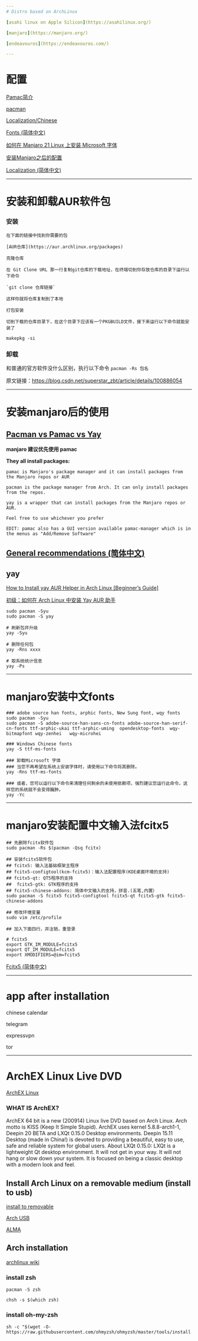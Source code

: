 ```yaml
---
# Distro based on ArchLinux

[asahi linux on Apple Silicon](https://asahilinux.org/)

[manjaro](https://manjaro.org/)

[endeavouros](https://endeavouros.com/)

---
```

# 配置 

[Pamac简介](https://wiki.manjaro.org/index.php/Pamac/zh-cn)

[pacman](https://wiki.archlinux.org/title/Pacman)

[Localization/Chinese](https://wiki.archlinux.org/title/Localization/Chinese#Fonts)

[Fonts (简体中文)](https://wiki.archlinux.org/title/Fonts_(%E7%AE%80%E4%BD%93%E4%B8%AD%E6%96%87))

[如何在 Manjaro 21 Linux 上安装 Microsoft 字体](https://zh-cn.linuxcapable.com/%E5%A6%82%E4%BD%95%E5%9C%A8-manjaro-21-linux-%E4%B8%8A%E4%BD%BF%E7%94%A8%E5%BE%AE%E8%BD%AF%E5%AD%97%E4%BD%93/)

[安装Manjaro之后的配置 ](https://panqiincs.me/2019/06/05/after-installing-manjaro/)

[Localization (简体中文)](https://wiki.archlinux.org/title/Localization_(%E7%AE%80%E4%BD%93%E4%B8%AD%E6%96%87)/Simplified_Chinese_(%E7%AE%80%E4%BD%93%E4%B8%AD%E6%96%87))

---
# 安装和卸载AUR软件包

### 安装

    在下面的链接中找到你需要的包
    
    [AUR仓库](https://aur.archlinux.org/packages)
    
    克隆仓库
    
    在 Git Clone URL 那一行复制git仓库的下载地址，在终端切到你存放仓库的目录下运行以下命令
    
    `git clone 仓库链接`
    
    这样你就将仓库复制到了本地
    
    打包安装
    
    切到下载的仓库目录下，在这个目录下应该有一个PKGBUILD文件，接下来运行以下命令就能安装了
    
   `makepkg -si`

### 卸载

和普通的官方软件没什么区别，执行以下命令
`pacman -Rs 包名`

原文链接：https://blog.csdn.net/superstar_zbt/article/details/100886054


---
# 安装manjaro后的使用

## [Pacman vs Pamac vs Yay](https://archived.forum.manjaro.org/t/pacman-vs-pamac-vs-yay/122495)

**manjaro 建议优先使用 pamac**

**They all install packages:**

	pamac is Manjaro's package manager and it can install packages from the Manjaro repos or AUR

	pacman is the package manager from Arch. It can only install packages from the repos.

	yay is a wrapper that can install packages from the Manjaro repos or AUR.

	Feel free to use whichever you prefer

	EDIT: pamac also has a GUI version available pamac-manager which is in the menus as "Add/Remove Software"

## [General recommendations (简体中文)](https://wiki.archlinux.org/title/General_recommendations_(%E7%AE%80%E4%BD%93%E4%B8%AD%E6%96%87))

##  yay

[How to Install yay AUR Helper in Arch Linux [Beginner’s Guide]](https://www.debugpoint.com/install-yay-arch/#install-yay-manjaro)

[初级：如何在 Arch Linux 中安装 Yay AUR 助手](https://linux.cn/article-14846-1.html)
```
sudo pacman -Syu
sudo pacman -S yay

# 刷新包并升级
yay -Syu

# 删除任何包
yay -Rns xxxx

# 取系统统计信息
yay -Ps

```
---
# manjaro安装中文fonts

```
### adobe source han fonts, arphic fonts, New Sung font, wqy fonts 
sudo pacman -Syu
sudo pacman -S adobe-source-han-sans-cn-fonts adobe-source-han-serif-cn-fonts ttf-arphic-ukai ttf-arphic-uming  opendesktop-fonts  wqy-bitmapfont wqy-zenhei   wqy-microhei  

```


```
### Windows Chinese fonts 
yay -S ttf-ms-fonts
 
### 卸载Microsoft 字体
### 当您不再希望在系统上安装字体时，请使用以下命令将其删除。
yay -Rns ttf-ms-fonts

### 或者，您可以运行以下命令来清理任何剩余的未使用依赖项，强烈建议您运行此命令，这样您的系统就不会变得臃肿。
yay -Yc

```
---
# manjaro安装配置中文输入法fcitx5
```
## 先删除fcitx软件包
sudo pacman -Rs $(pacman -Qsq fcitx)

## 安装fcitx5软件包
## fcitx5: 输入法基础框架主程序
## fcitx5-configtool(kcm-fcitx5)：输入法配置程序(KDE桌面环境的支持)
## fcitx5-qt: QT5程序的支持 
##  fcitx5-gtk: GTK程序的支持 
## fcitx5-chinese-addons: 简体中文输入的支持，拼音.(五笔,内置）
sudo pacman -S fcitx5 fcitx5-configtool fcitx5-qt fcitx5-gtk fcitx5-chinese-addons

## 修改环境变量
sudo vim /etc/profile

## 加入下面四行，并注销，重登录

# fcitx5
export GTK_IM_MODULE=fcitx5
export QT_IM_MODULE=fcitx5
export XMODIFIERS=@im=fcitx5

```
[Fcitx5 (简体中文)](https://wiki.archlinux.org/title/Fcitx5_(%E7%AE%80%E4%BD%93%E4%B8%AD%E6%96%87))

---
# app after installation

chinese calendar

telegram

expressvpn

tor

--- 
# ArchEX Linux Live DVD

[ArchEX Linux](http://archex.exton.net/)

### WHAT IS ArchEX?

ArchEX 64 bit is a new (200914) Linux live DVD based on Arch Linux. Arch motto is KISS (Keep It Simple Stupid). ArchEX uses kernel 5.8.8-arch1-1, Deepin 20 BETA and LXQt 0.15.0 Desktop environments. Deepin 15.11 Desktop (made in China!) is devoted to providing a beautiful, easy to use, safe and reliable system for global users. About LXQt 0.15.0: LXQt is a lightweight Qt desktop environment. It will not get in your way. It will not hang or slow down your system. It is focused on being a classic desktop with a modern look and feel.


## Install Arch Linux on a removable medium (install to usb)


[install to removable](https://wiki.archlinux.org/index.php/Install_Arch_Linux_on_a_removable_medium)

[Arch USB](https://magyar.urown.cloud/arch-usb.html)


[ALMA](https://github.com/r-darwish/alma)


## Arch installation

[archlinux wiki](https://wiki.archlinux.org/)


### install zsh

	pacman -S zsh
  
  	chsh -s $(which zsh)

### install oh-my-zsh

	sh -c "$(wget -O- https://raw.githubusercontent.com/ohmyzsh/ohmyzsh/master/tools/install.sh)"
